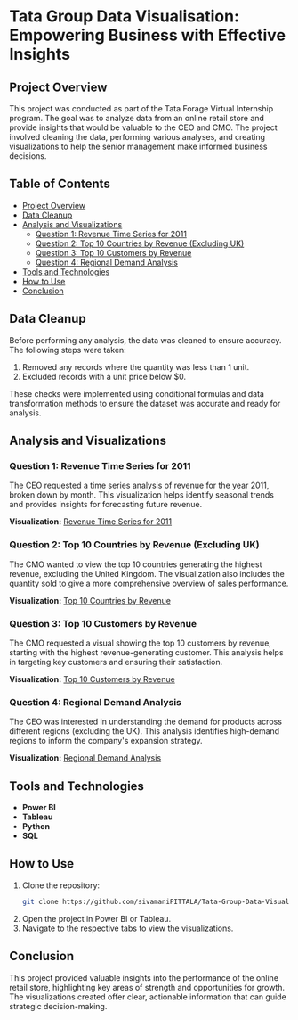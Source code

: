 # Tata Group Data Visualisation: Empowering Business with Effective Insights

## Project Overview

This project was conducted as part of the Tata Forage Virtual Internship program. The goal was to analyze data from an online retail store and provide insights that would be valuable to the CEO and CMO. The project involved cleaning the data, performing various analyses, and creating visualizations to help the senior management make informed business decisions.

## Table of Contents

- [Project Overview](#project-overview)
- [Data Cleanup](#data-cleanup)
- [Analysis and Visualizations](#analysis-and-visualizations)
  - [Question 1: Revenue Time Series for 2011](#question-1-revenue-time-series-for-2011)
  - [Question 2: Top 10 Countries by Revenue (Excluding UK)](#question-2-top-10-countries-by-revenue-excluding-uk)
  - [Question 3: Top 10 Customers by Revenue](#question-3-top-10-customers-by-revenue)
  - [Question 4: Regional Demand Analysis](#question-4-regional-demand-analysis)
- [Tools and Technologies](#tools-and-technologies)
- [How to Use](#how-to-use)
- [Conclusion](#conclusion)

## Data Cleanup

Before performing any analysis, the data was cleaned to ensure accuracy. The following steps were taken:

1. Removed any records where the quantity was less than 1 unit.
2. Excluded records with a unit price below $0.

These checks were implemented using conditional formulas and data transformation methods to ensure the dataset was accurate and ready for analysis.

## Analysis and Visualizations

### Question 1: Revenue Time Series for 2011

The CEO requested a time series analysis of revenue for the year 2011, broken down by month. This visualization helps identify seasonal trends and provides insights for forecasting future revenue.

**Visualization:** [Revenue Time Series for 2011](link_to_visualization)

### Question 2: Top 10 Countries by Revenue (Excluding UK)

The CMO wanted to view the top 10 countries generating the highest revenue, excluding the United Kingdom. The visualization also includes the quantity sold to give a more comprehensive overview of sales performance.

**Visualization:** [Top 10 Countries by Revenue](link_to_visualization)

### Question 3: Top 10 Customers by Revenue

The CMO requested a visual showing the top 10 customers by revenue, starting with the highest revenue-generating customer. This analysis helps in targeting key customers and ensuring their satisfaction.

**Visualization:** [Top 10 Customers by Revenue](link_to_visualization)

### Question 4: Regional Demand Analysis

The CEO was interested in understanding the demand for products across different regions (excluding the UK). This analysis identifies high-demand regions to inform the company's expansion strategy.

**Visualization:** [Regional Demand Analysis](link_to_visualization)

## Tools and Technologies

- **Power BI**
- **Tableau**
- **Python**
- **SQL**

## How to Use

1. Clone the repository:
   ```sh
   git clone https://github.com/sivamaniPITTALA/Tata-Group-Data-Visualisation-Empowering-Business-with-Effective-Insights.git
   ```
2. Open the project in Power BI or Tableau.
3. Navigate to the respective tabs to view the visualizations.
## Conclusion
This project provided valuable insights into the performance of the online retail store, highlighting key areas of strength and opportunities for growth. The visualizations created offer clear, actionable information that can guide strategic decision-making.
